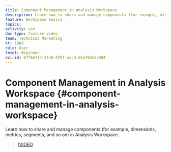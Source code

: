 ```yaml
---
title: Component Management in Analysis Workspace
description: Learn how to share and manage components (for example, dimensions, metrics, segments, and so on) in Analysis Workspace.
feature: Workspace Basics
topics: 
activity: use
doc-type: feature video
team: Technical Marketing
kt: 1988
role: User
level: Beginner
exl-id: 6778e714-3fe9-479f-aacd-d1e702e2c584
---
```

# Component Management in Analysis Workspace {#component-management-in-analysis-workspace}

Learn how to share and manage components (for example, dimensions, metrics, segments, and so on) in Analysis Workspace.

>[!VIDEO](https://video.tv.adobe.com/v/24095/?quality=12&learn=on)
